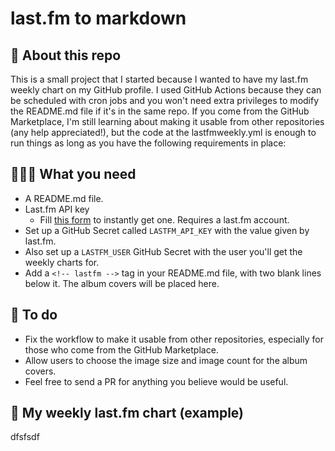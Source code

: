 # last.fm to markdown

## 🤖 About this repo
This is a small project that I started because I wanted to have my last.fm weekly chart on my GitHub profile. I used GitHub Actions because they can be scheduled with cron jobs and you won't need extra privileges to modify the README.md file if it's in the same repo. If you come from the GitHub Marketplace, I'm still learning about making it usable from other repositories (any help appreciated!), but the code at the lastfmweekly.yml is enough to run things as long as you have the following requirements in place:

## 👩🏽‍💻 What you need
* A README.md file.
* Last.fm API key
  * Fill [this form](https://www.last.fm/api/account/create) to instantly get one. Requires a last.fm account.
* Set up a GitHub Secret called ```LASTFM_API_KEY``` with the value given by last.fm.
* Also set up a ```LASTFM_USER``` GitHub Secret with the user you'll get the weekly charts for.
* Add a ```<!-- lastfm -->``` tag in your README.md file, with two blank lines below it. The album covers will be placed here.

## 🚧 To do
* Fix the workflow to make it usable from other repositories, especially for those who come from the GitHub Marketplace.
* Allow users to choose the image size and image count for the album covers.
* Feel free to send a PR for anything you believe would be useful.

## 🎵 My weekly last.fm chart (example)

<!-- lastfm -->
dfsfsdf
